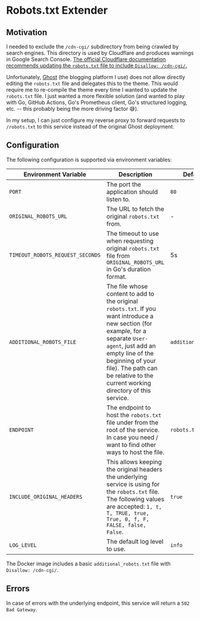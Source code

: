 # Robots.txt Extender

## Motivation

I needed to exclude the `/cdn-cgi/` subdirectory from being crawled by search engines. This directory is used by
Cloudflare and produces warnings in Google Search Console. [The official Cloudflare documentation recommends
updating the `robots.txt` file to include `Disallow: /cdn-cgi/`.](https://developers.cloudflare.com/fundamentals/reference/cdn-cgi-endpoint/)

Unfortunately, [Ghost](https://ghost.org/) (the blogging platform I use) does not allow directly editing
the `robots.txt` file and delegates this to the theme. This would require me to re-compile the theme
every time I wanted to update the `robots.txt` file. I just wanted a more flexible solution (and wanted
to play with Go, GitHub Actions, Go's Prometheus client, Go's structured logging, etc. -- this probably
being the more driving factor 😅).

In my setup, I can just configure my reverse proxy to forward requests to `/robots.txt` to this service instead
of the original Ghost deployment.

## Configuration

The following configuration is supported via environment variables:

| **Environment Variable**         | **Description**                                                                                                                                                                                                                                                              | **Default value**       | **Required** |
|----------------------------------|------------------------------------------------------------------------------------------------------------------------------------------------------------------------------------------------------------------------------------------------------------------------------|-------------------------|--------------|
| `PORT`                           | The port the application should listen to.                                                                                                                                                                                                                                   | `80`                    | No           |
| `ORIGINAL_ROBOTS_URL`            | The URL to fetch the original `robots.txt` from.                                                                                                                                                                                                                             | -                       | Yes          |
| `TIMEOUT_ROBOTS_REQUEST_SECONDS` | The timeout to use when requesting original `robots.txt` file from `ORIGINAL_ROBOTS_URL` in Go's duration format.                                                                                                                                                            | 5s                      | No           |
| `ADDITIONAL_ROBOTS_FILE`         | The file whose content to add to the original `robots.txt`. If you want introduce a new section (for example, for a separate `User-agent`, just add an empty line of the beginning of your file). The path can be relative to the current working directory of this service. | `additional_robots.txt` | No           |
| `ENDPOINT`                       | The endpoint to host the `robots.txt` file under from the root of the service. In case you need / want to find other ways to host the file.                                                                                                                                  | `robots.txt`            | No           |
| `INCLUDE_ORIGINAL_HEADERS`       | This allows keeping the original headers the underlying service is using for the `robots.txt` file. The following values are accepted: `1, t, T, TRUE, true, True, 0, f, F, FALSE, false, False`.                                                                            | `true`                  | No           |
| `LOG_LEVEL`                      | The default log level to use.                                                                                                                                                                                                                                                | `info`                  | No           |

The Docker image includes a basic `additional_robots.txt` file with `Disallow: /cdn-cgi/`.

## Errors

In case of errors with the underlying endpoint, this service will return a `502 Bad Gateway`.

